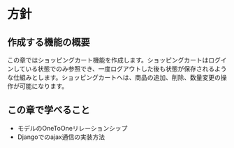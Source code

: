 # 方針

## 作成する機能の概要
この章ではショッピングカート機能を作成します。ショッピングカートはログインしている状態でのみ参照でき、一度ログアウトした後も状態が保存されるような仕組みとします。ショッピングカートへは、商品の追加、削除、数量変更の操作が可能になります。

## この章で学べること
* モデルのOneToOneリレーションシップ
* Djangoでのajax通信の実装方法
